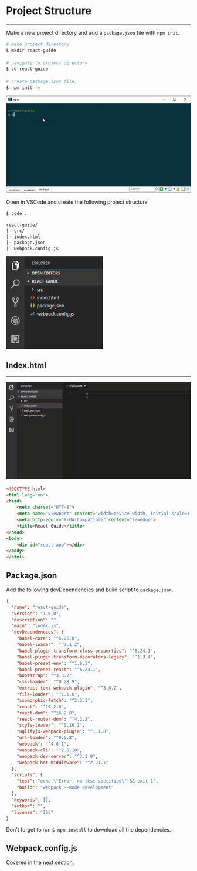 # Project Structure

---

Make a new project directory and add a `package.json` file with `npm init`.

```bash
# make project directory
$ mkdir react-guide

# navigate to project directory
$ cd react-guide 

# create package.json file.
$ npm init -y
```

![Create initial project](./images/mkdir.gif)

Open in VSCode and create the following project structure

```bash
$ code .
```

```
react-guide/
|- src/
|- index.html
|- package.json
|- webpack.config.js
```

![Initial Project Structure](./images/initial-project.png)

## Index.html

---

![Index page](./images/index.gif)

```html
<!DOCTYPE html>
<html lang="en">
<head>
    <meta charset="UTF-8">
    <meta name="viewport" content="width=device-width, initial-scale=1.0">
    <meta http-equiv="X-UA-Compatible" content="ie=edge">
    <title>React Guide</title>
</head>
<body>
    <div id="react-app"></div>
</body>
</html>
```

## Package.json

Add the following devDependencies and build script to `package.json`.

```json
{
  "name": "react-guide",
  "version": "1.0.0",
  "description": "",
  "main": "index.js",
  "devDependencies": {
    "babel-core": "^6.26.0",
    "babel-loader": "^7.1.2",
    "babel-plugin-transform-class-properties": "^6.24.1",
    "babel-plugin-transform-decorators-legacy": "^1.3.4",
    "babel-preset-env": "^1.6.1",
    "babel-preset-react": "^6.24.1",
    "bootstrap": "^3.3.7",
    "css-loader": "^0.28.9",
    "extract-text-webpack-plugin": "^3.0.2",
    "file-loader": "^1.1.6",
    "isomorphic-fetch": "^2.2.1",
    "react": "^16.2.0",
    "react-dom": "^16.2.0",
    "react-router-dom": "^4.2.2",
    "style-loader": "^0.16.1",
    "uglifyjs-webpack-plugin": "^1.1.8",
    "url-loader": "^0.5.8",
    "webpack": "^4.0.1",
    "webpack-cli": "^2.0.10",
    "webpack-dev-server": "^3.1.0",
    "webpack-hot-middleware": "^2.21.1"
  },
  "scripts": {
    "test": "echo \"Error: no test specified\" && exit 1",
    "build": "webpack --mode development"
  },
  "keywords": [],
  "author": "",
  "license": "ISC"
}
```

Don't forget to run `$ npm install` to download all the dependencies.

## Webpack.config.js

Covered in the [next section](/build.md).


